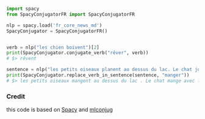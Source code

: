 ``` python
import spacy
from SpacyConjugatorFR import SpacyConjugatorFR

nlp = spacy.load('fr_core_news_md')
SpacyConjugator = SpacyConjugatorFR()


verb = nlp("les chien boivent")[2]
print(SpacyConjugator.conjugate_verb("rêver", verb))
# $> rêvent

sentence = nlp("les petits oiseaux planent au dessus du lac. Le chat joue avec les oiseaux")
print(SpacyConjugator.replace_verb_in_sentence(sentence, "manger"))
# $> les petits oiseaux mangent au dessus du lac . Le chat mange avec les oiseaux
```


### Credit

this code is based on [Spacy](https://github.com/explosion/spaCy) and [mlconjug](https://github.com/SekouD/mlconjug)
